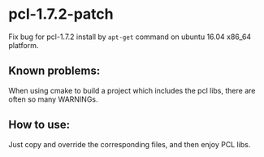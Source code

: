 # pcl-1.7.2-patch
Fix bug for pcl-1.7.2 install by `apt-get` command on ubuntu 16.04 x86_64 platform.

## Known problems:
When using cmake to build a project which includes the pcl libs, there are often so many WARNINGs.

## How to use:
Just copy and override the corresponding files, and then enjoy PCL libs.

